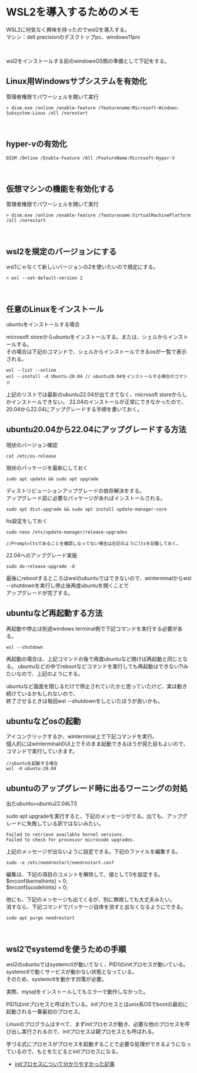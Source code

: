 # WSL2を導入するためのメモ

WSL2に何気なく興味を持ったのでwsl2を導入する。  
マシン：dell precisionのデスクトップpc、windows11pro

<br />

wsl2をインストールする前のwindowsOS側の準備として下記をする。

## Linux用Windowsサブシステムを有効化

管理者権限でパワーシェルを開いて実行

```
> dism.exe /online /enable-feature /featurename:Microsoft-Windows-Subsystem-Linux /all /norestart
```

<br />

## hyper-vの有効化

```
DISM /Online /Enable-Feature /All /FeatureName:Microsoft-Hyper-V
```

<br />

## 仮想マシンの機能を有効化する

管理者権限でパワーシェルを開いて実行

```
> dism.exe /online /enable-feature /featurename:VirtualMachinePlatform /all /norestart
```

<br />

## wsl2を規定のバージョンにする

wsl1じゃなくて新しいバージョンの2を使いたいので規定にする。

```
> wsl --set-default-version 2
```

<br />

## 任意のLinuxをインストール

ubuntuをインストールする場合

microsoft storeからubuntuをインストールする。または、シェルからインストールする。  
その場合は下記のコマンドで、シェルからインストールできるosが一覧で表示される。

```
wsl --list --online
wsl --install -d Ubuntu-20.04 // ubuntu20.04をインストールする場合のコマンド
```

上記のリストでは最新のubuntu22.04が出てきてなく、microsoft storeからしかインストールできない。
22.04のインストールが正常にできなかったので、20.04から22.04にアップグレードする手順を書いておく。

## ubuntu20.04から22.04にアップグレードする方法

現状のバージョン確認

```
cat /etc/os-release
```

現状のパッケージを最新にしておく

```
sudo apt update && sudo apt upgrade
```

ディストリビューションアップグレードの依存解決をする。  
アップグレード前に必要なパッケージがあればインストールされる。

```
sudo apt dist-upgrade && sudo apt install update-manager-core
```


lts設定をしておく

```
sudo nano /etc/update-manager/release-upgrades

//Prompt=ltsであることを確認しなってない場合は左記のようにltsを記載しておく。
```

22.04へのアップグレード実施

```
sudo do-release-upgrade -d
```

最後にrebootするところはwslのubuntuではできないので、winterminalからwsl --shutdownを実行し停止後再度ubuntuを開くことで  
アップグレードが完了する。

## ubuntuなど再起動する方法

再起動や停止は別途windows terminal側で下記コマンドを実行する必要がある。

```
wsl --shutdown
```

再起動の場合は、上記コマンドの後で再度ubuntuなど開けば再起動と同じとなる。
ubuntuなどの中でrebootなどコマンドを実行しても再起動はできない?!みたいなので、上記のようにする。

ubuntuなど画面を閉じるだけで停止されていたかと思っていたけど、実は動き続けているかもしれないので、  
終了させるときは毎回wsl --shutdownをしといたほうが良いかも。

## ubuntuなどosの起動

アイコンクリックするか、winterminal上で下記コマンドを実行。  
個人的にはwinterminalのUI上でそのまま起動できるほうが見た目もよいので、コマンドで実行していきます。

```
//ubuntuを起動する場合
wsl -d ubuntu-20.04
```

## ubuntuのアップグレード時に出るワーニングの対処

出たubuntu=ubuntu22.04LTS

sudo apt upgradeを実行すると、下記のメッセージがでる。出ても、アップグレードに失敗している訳ではないみたい。

```
Failed to retrieve available kernel versions.
Failed to check for processor microcode upgrades.
```

上記のメッセージが出ないように設定できる。下記のファイルを編集する。

```
sudo -e /etc/needrestart/needrestart.conf
```

編集は、下記の項目のコメントを解除して、値として0を設定する。  
$nrconf{kernelhints} = 0;  
$nrconf{ucodehints} = 0;  

他にも、下記のメッセージも出てくるが、別に無視しても大丈夫みたい。  
消すなら、下記コマンドでパッケージ自体を消すと出なくなるようにできる。

```
sudo apt purge needrestart
```

<br />

## wsl2でsystemdを使うための手順

wsl2のubuntuではsystemctlが動いてなく、PID1のinitプロセスが動いている。systemctlで動くサービスが動かない状態となっている。  
そのため、systemctlを動かす対策が必要。

実際、mysqlをインストールしてもエラーで動作しなかった。

PID1はinitプロセスと呼ばれている。initプロセスとはunix系OSでbootの最初に起動される一番最初のプロセス。

Linuxのプログラムはすべて、まずinitプロセスが動き、必要な他のプロセスを呼び出し実行されるので、initプロセスは親プロセスとも呼ばれる。

芋づる式にプロセスがプロセスを起動することで必要な処理ができるようになっているので、もとをたどるとinitプロセスになる。

- [initプロセスについて分かりやすかった記事](https://atmarkit.itmedia.co.jp/ait/articles/0204/02/news002.html)




